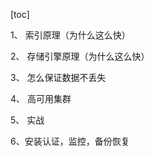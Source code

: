 [toc]







1、 索引原理（为什么这么快）





2、 存储引擎原理（为什么这么快）





3、 怎么保证数据不丢失





4、 高可用集群





5、 实战





6、安装认证，监控，备份恢复